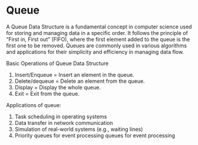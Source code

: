 # Queue

A Queue Data Structure is a fundamental concept in computer science used for storing and managing data in a specific order. It follows the principle of “First in, First out” (FIFO), where the first element added to the queue is the first one to be removed. Queues are commonly used in various algorithms and applications for their simplicity and efficiency in managing data flow.

Basic Operations of Queue Data Structure
1. Insert/Enqueue = Insert an element in the queue.
2. Delete/dequeue = Delete an element from the queue.
3. Display = Display the whole queue.
4. Exit = Exit from the queue.

Applications of queue:
1. Task scheduling in operating systems
2. Data transfer in network communication
3. Simulation of real-world systems (e.g., waiting lines)
4. Priority queues for event processing queues for event processing
